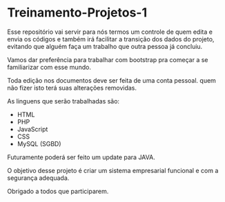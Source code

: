 # Treinamento-Projetos-1
Esse repositório vai servir para nós termos um controle de quem edita e envia os códigos e também irá facilitar a transição
dos dados do projeto, evitando que alguém faça um trabalho que outra pessoa já concluiu.

Vamos dar preferência para trabalhar com bootstrap pra começar a se familiarizar com esse mundo.

Toda edição nos documentos deve ser feita de uma conta pessoal.
quem não fizer isto terá suas alterações removidas.

As linguens que serão trabalhadas são:
- HTML
- PHP
- JavaScript
- CSS
- MySQL (SGBD)

Futuramente poderá ser feito um update para JAVA.

O objetivo desse projeto é criar um sistema empresarial funcional e com a segurança adequada.

Obrigado a todos que participarem.
